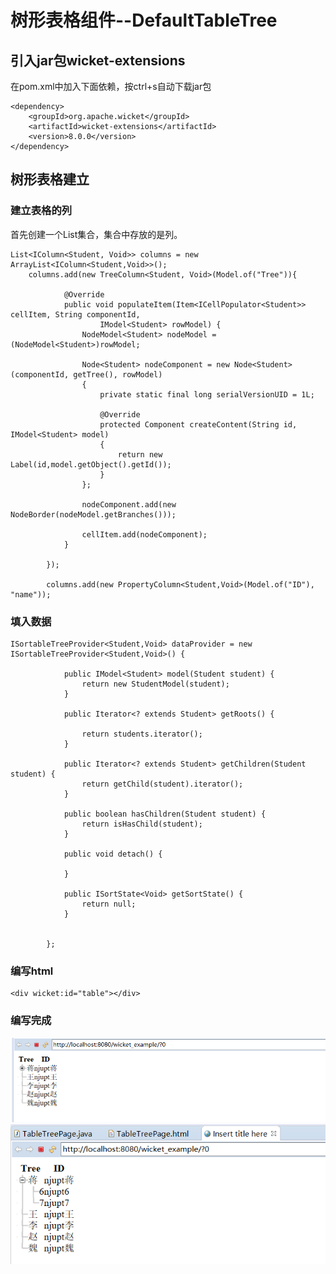 # 树形表格组件--DefaultTableTree
## 引入jar包wicket-extensions
在pom.xml中加入下面依赖，按ctrl+s自动下载jar包
```
<dependency>
	<groupId>org.apache.wicket</groupId>
	<artifactId>wicket-extensions</artifactId>
	<version>8.0.0</version>
</dependency> 
```
## 树形表格建立
### 建立表格的列
首先创建一个List集合，集合中存放的是列。
```
List<IColumn<Student, Void>> columns = new ArrayList<IColumn<Student,Void>>();  
	columns.add(new TreeColumn<Student, Void>(Model.of("Tree")){  

			@Override  
			public void populateItem(Item<ICellPopulator<Student>> cellItem, String componentId,  
					IModel<Student> rowModel) {  
				NodeModel<Student> nodeModel = (NodeModel<Student>)rowModel;  

				Node<Student> nodeComponent = new Node<Student>(componentId, getTree(), rowModel)  
				{  
					private static final long serialVersionUID = 1L;  
					
					@Override  
					protected Component createContent(String id, IModel<Student> model)  
					{  
						return new Label(id,model.getObject().getId());  
					}  
				};    

				nodeComponent.add(new NodeBorder(nodeModel.getBranches()));  

				cellItem.add(nodeComponent);  
			}  
			
		});  
		
		columns.add(new PropertyColumn<Student,Void>(Model.of("ID"), "name"));  
```
### 填入数据
```
ISortableTreeProvider<Student,Void> dataProvider = new ISortableTreeProvider<Student,Void>() {
			
			public IModel<Student> model(Student student) {
				return new StudentModel(student);
			}
			
			public Iterator<? extends Student> getRoots() {
				
				return students.iterator();
			}

			public Iterator<? extends Student> getChildren(Student student) {
				return getChild(student).iterator(); 
			}
			
			public boolean hasChildren(Student student) {
				return isHasChild(student);
			}

			public void detach() {
	
			}

			public ISortState<Void> getSortState() {
				return null;
			}

			
		};
```
### 编写html
```
<div wicket:id="table"></div>
```
### 编写完成
![](https://github.com/sky-jjw/Wicket-Study/blob/master/TableTree%E7%BB%84%E4%BB%B6/%E5%9B%BE%E7%89%87/TIM%E5%9B%BE%E7%89%8720190510180144.png)  
![](https://github.com/sky-jjw/Wicket-Study/blob/master/TableTree%E7%BB%84%E4%BB%B6/%E5%9B%BE%E7%89%87/TIM%E5%9B%BE%E7%89%8720190510180212.png)
